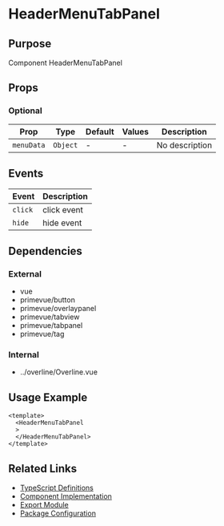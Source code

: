# HeaderMenuTabPanel

## Purpose

Component HeaderMenuTabPanel

## Props

### Optional
| Prop | Type | Default | Values | Description |
|------|------|---------|--------|-------------|
| `menuData` | `Object` | - | - | No description |

## Events

| Event | Description |
|-------|-------------|
| `click` | click event |
| `hide` | hide event |

## Dependencies

### External
- vue
- primevue/button
- primevue/overlaypanel
- primevue/tabview
- primevue/tabpanel
- primevue/tag

### Internal
- ../overline/Overline.vue

## Usage Example

```vue
<template>
  <HeaderMenuTabPanel
  >
  </HeaderMenuTabPanel>
</template>
```

## Related Links

- [TypeScript Definitions](./HeaderMenuTabPanel.d.ts)
- [Component Implementation](./HeaderMenuTabPanel.vue)
- [Export Module](./headermenutabpanel.js)
- [Package Configuration](./package.json)
